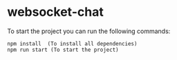 # websocket-chat

To start the project you can run the following commands:

```
npm install  (To install all dependencies)
npm run start (To start the project)
